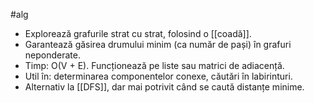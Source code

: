 #alg 
- Explorează grafurile strat cu strat, folosind o [[coadă]].
- Garantează găsirea drumului minim (ca număr de pași) în grafuri neponderate.
- Timp: O(V + E). Funcționează pe liste sau matrici de adiacență.
- Util în: determinarea componentelor conexe, căutări în labirinturi.
- Alternativ la [[DFS]], dar mai potrivit când se caută distanțe minime.

